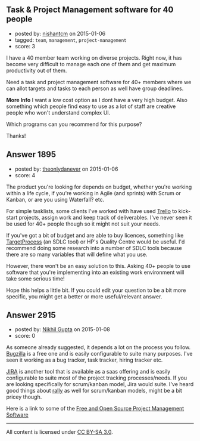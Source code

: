 ## Task & Project Management software for 40 people

- posted by: [nishantcm](https://stackexchange.com/users/135342/nishantcm) on 2015-01-06
- tagged: `team`, `management`, `project-management`
- score: 3

I have a 40 member team working on diverse projects. Right now, it has become very difficult to manage each one of them and get maximum productivity out of them.

Need a task and project management software for 40+ members where we can allot targets and tasks to each person as well have group deadlines.

**More Info**
I want a low cost option as I dont have a very high budget. Also something which people find easy to use as a lot of staff are creative people who won't understand complex UI.

Which programs can you recommend for this purpose?


Thanks!


## Answer 1895

- posted by: [theonlydanever](https://stackexchange.com/users/4692060/theonlydanever) on 2015-01-06
- score: 4

<p>The product you're looking for depends on budget, whether you're working within a life cycle, if you're working in Agile (and sprints) with Scrum or Kanban, or are you using Waterfall? etc.</p>

<p>For simple tasklists, some clients I've worked with have used <a href="https://trello.com/" rel="nofollow">Trello</a> to kick-start projects, assign work and keep track of deliverables. I've never seen it be used for 40+ people though so it might not suit your needs.</p>

<p>If you've got a bit of budget and are able to buy licences, something like <a href="http://www.targetprocess.com/" rel="nofollow">TargetProcess</a> (an SDLC tool) or HP's Quality Centre would be useful. I'd recommend doing some research into a number of SDLC tools because there are so many variables that will define what you use. </p>

<p>However, there won't be an easy solution to this. Asking 40+ people to use software that you're implementing into an existing work environment will take some serious time!</p>

<p>Hope this helps a little bit. If you could edit your question to be a bit more specific, you might get a better or more useful/relevant answer.</p>



## Answer 2915

- posted by: [Nikhil Gupta](https://stackexchange.com/users/2634812/nikhil-gupta) on 2015-01-08
- score: 0

<p>As someone already suggested, it depends a lot on the process you follow. <a href="http://www.bugzilla.org" rel="nofollow">Bugzilla</a> is a free one and is easily configurable to suite many purposes. I've seen it working as a bug tracker, task tracker, hiring tracker etc. </p>

<p><a href="https://www.atlassian.com/software/jira" rel="nofollow">JIRA</a> is another tool that is available as a saas offering and is easily configurable to suite most of the project tracking processes/needs. If you are looking specifically for scrum/kanban model, Jira would suite. I've heard good things about <a href="https://www.rallydev.com" rel="nofollow">rally</a> as well for scrum/kanban models, might be a bit pricey though.</p>

<p>Here is a link to some of the <a href="http://blog.capterra.com/free-open-source-project-management-software/" rel="nofollow">Free and Open Source Project Management Software</a></p>




---

All content is licensed under [CC BY-SA 3.0](https://creativecommons.org/licenses/by-sa/3.0/).
